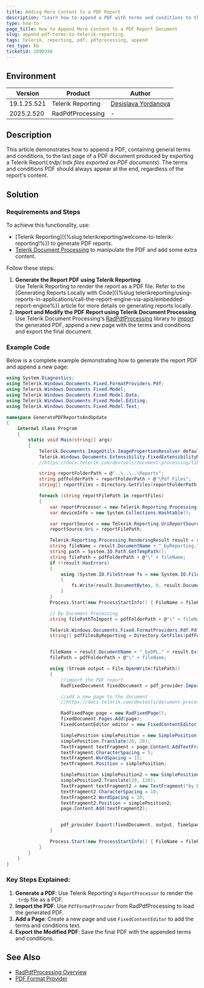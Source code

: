 ```yaml
---
title: Adding More Content to a PDF Report
description: "Learn how to append a PDF with terms and conditions to the last page of an exported into PDF report using Telerik Reporting and Telerik Document Processing."
type: how-to
page_title: How to Append More Content to a PDF Report Document
slug: append-pdf-terms-to-telerik-reporting
tags: telerik, reporting, pdf, pdfprocessing, append 
res_type: kb
ticketid: 1690348
---
```


## Environment

| Version | Product | Author | 
| ---- | ---- | ---- | 
| 19.1.25.521| Telerik Reporting|[Desislava Yordanova](https://www.telerik.com/blogs/author/desislava-yordanova)| 
| 2025.2.520| RadPdfProcessing |-|

## Description

This article demonstrates how to append a PDF, containing general terms and conditions, to the last page of a PDF document produced by exporting a Telerik Report(*.trdp/.trdx files exported as PDF documents*). The terms and conditions PDF should always appear at the end, regardless of the report's content.

## Solution

### Requirements and Steps

To achieve this functionality, use:

* [Telerik Reporting]({%slug telerikreporting/welcome-to-telerik-reporting!%}) to generate PDF reports.
* [Telerik Document Processing](https://docs.telerik.com/devtools/document-processing/introduction) to manipulate the PDF and add some extra content.

Follow these steps:

1. **Generate the Report PDF using Telerik Reporting**  
   Use Telerik Reporting to render the report as a PDF file. Refer to the [Generating Reports Locally with Code]({%slug telerikreporting/using-reports-in-applications/call-the-report-engine-via-apis/embedded-report-engine%}) article for more details on generating reports locally.
1. **Import and Modify the PDF Report using Telerik Document Processing**  
   Use Telerik Document Processing's [RadPdfProcessing](https://docs.telerik.com/devtools/document-processing/libraries/radpdfprocessing/overview) library to [import](https://docs.telerik.com/devtools/document-processing/libraries/radpdfprocessing/formats-and-conversion/pdf/pdfformatprovider/pdfformatprovider#import) the generated PDF, append a new page with the terms and conditions and export the final document. 

### Example Code

Below is a complete example demonstrating how to generate the report PDF and append a new page:

````C#
using System.Diagnostics;
using Telerik.Windows.Documents.Fixed.FormatProviders.Pdf;
using Telerik.Windows.Documents.Fixed.Model;
using Telerik.Windows.Documents.Fixed.Model.Data;
using Telerik.Windows.Documents.Fixed.Model.Editing;
using Telerik.Windows.Documents.Fixed.Model.Text;

namespace GeneratePDFReportsAndUpdate
{
    internal class Program
    {
        static void Main(string[] args)
        {
            Telerik.Documents.ImageUtils.ImagePropertiesResolver defaultImagePropertiesResolver = new Telerik.Documents.ImageUtils.ImagePropertiesResolver();
            Telerik.Windows.Documents.Extensibility.FixedExtensibilityManager.ImagePropertiesResolver = defaultImagePropertiesResolver;
            //https://docs.telerik.com/devtools/document-processing/libraries/radpdfprocessing/cross-platform/images

            string reportFolderPath = @"..\..\..\Reports";
            string pdfFolderPath = reportFolderPath + @"\Pdf Files";
            string[] reportFiles = Directory.GetFiles(reportFolderPath);

            foreach (string reportFilePath in reportFiles)
            {
                var reportProcessor = new Telerik.Reporting.Processing.ReportProcessor();
                var deviceInfo = new System.Collections.Hashtable();

                var reportSource = new Telerik.Reporting.UriReportSource();
                reportSource.Uri = reportFilePath;

                Telerik.Reporting.Processing.RenderingResult result = reportProcessor.RenderReport("PDF", reportSource, deviceInfo);
                string fileName = result.DocumentName + "_byReporting." + result.Extension;
                string path = System.IO.Path.GetTempPath();
                string filePath = pdfFolderPath + @"\" + fileName;
                if (!result.HasErrors)
                {
                    using (System.IO.FileStream fs = new System.IO.FileStream(filePath, System.IO.FileMode.Create))
                    {
                        fs.Write(result.DocumentBytes, 0, result.DocumentBytes.Length);
                    }
                }
                Process.Start(new ProcessStartInfo() { FileName = filePath, UseShellExecute = true });

                // By Document Processing
                string filePathToImport = pdfFolderPath + @"\" + fileName;

                Telerik.Windows.Documents.Fixed.FormatProviders.Pdf.PdfFormatProvider pdf_provider = new PdfFormatProvider();
                string[] pdfFilesByReporting = Directory.GetFiles(pdfFolderPath);


                fileName = result.DocumentName + "_byDPL." + result.Extension;
                filePath = pdfFolderPath + @"\" + fileName;

                using (Stream output = File.OpenWrite(filePath))
                {
                    //import the PDF report
                    RadFixedDocument fixedDocument = pdf_provider.Import(File.OpenRead(filePathToImport), TimeSpan.FromSeconds(10));

                    //add a new page to the document
                    //https://docs.telerik.com/devtools/document-processing/libraries/radpdfprocessing/model/textfragment

                    RadFixedPage page = new RadFixedPage();
                    fixedDocument.Pages.Add(page); 
                    FixedContentEditor editor = new FixedContentEditor(page);

                    SimplePosition simplePosition = new SimplePosition();
                    simplePosition.Translate(20, 20);
                    TextFragment textFragment = page.Content.AddTextFragment("General terms and conditions");
                    textFragment.CharacterSpacing = 5;
                    textFragment.WordSpacing = 15;
                    textFragment.Position = simplePosition;

                    SimplePosition simplePosition2 = new SimplePosition();
                    simplePosition2.Translate(20, 120);
                    TextFragment textFragment2 = new TextFragment("by Document Processing Libraries");
                    textFragment2.CharacterSpacing = 10;
                    textFragment2.WordSpacing = 20;
                    textFragment2.Position = simplePosition2;
                    page.Content.Add(textFragment2);


                    pdf_provider.Export(fixedDocument, output, TimeSpan.FromSeconds(10));
                }

                Process.Start(new ProcessStartInfo() { FileName = filePath, UseShellExecute = true });
            }
        }
    }
}
````

### Key Steps Explained:

1. **Generate a PDF**: Use Telerik Reporting's `ReportProcessor` to render the `.trdp` file as a PDF.
1. **Import the PDF**: Use `PdfFormatProvider` from RadPdfProcessing to load the generated PDF.
1. **Add a Page**: Create a new page and use `FixedContentEditor` to add the terms and conditions text.
1. **Export the Modified PDF**: Save the final PDF with the appended terms and conditions.

## See Also

* [RadPdfProcessing Overview](https://docs.telerik.com/devtools/document-processing/libraries/radpdfprocessing/overview)
* [PDF Format Provider](https://docs.telerik.com/devtools/document-processing/libraries/radpdfprocessing/formats-and-conversion/pdf/pdfformatprovider/pdfformatprovider)
